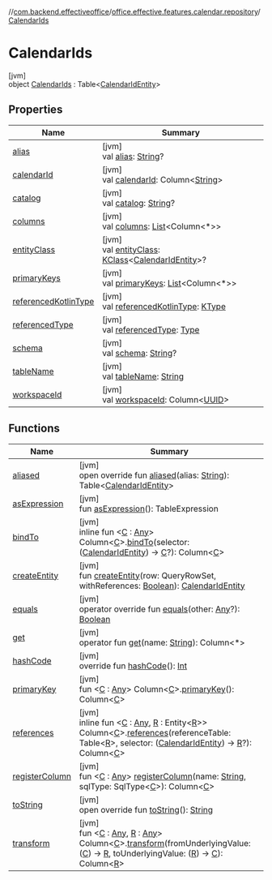//[com.backend.effectiveoffice](../../../index.md)/[office.effective.features.calendar.repository](../index.md)/[CalendarIds](index.md)

# CalendarIds

[jvm]\
object [CalendarIds](index.md) : Table&lt;[CalendarIdEntity](../-calendar-id-entity/index.md)&gt;

## Properties

| Name | Summary |
|---|---|
| [alias](../../office.effective.features.workspace.repository/-workspace-zones/index.md#643768950%2FProperties%2F-1216412040) | [jvm]<br>val [alias](../../office.effective.features.workspace.repository/-workspace-zones/index.md#643768950%2FProperties%2F-1216412040): [String](https://kotlinlang.org/api/latest/jvm/stdlib/kotlin/-string/index.html)? |
| [calendarId](calendar-id.md) | [jvm]<br>val [calendarId](calendar-id.md): Column&lt;[String](https://kotlinlang.org/api/latest/jvm/stdlib/kotlin/-string/index.html)&gt; |
| [catalog](../../office.effective.features.workspace.repository/-workspace-zones/index.md#1462050445%2FProperties%2F-1216412040) | [jvm]<br>val [catalog](../../office.effective.features.workspace.repository/-workspace-zones/index.md#1462050445%2FProperties%2F-1216412040): [String](https://kotlinlang.org/api/latest/jvm/stdlib/kotlin/-string/index.html)? |
| [columns](../../office.effective.features.workspace.repository/-workspace-zones/index.md#2120772425%2FProperties%2F-1216412040) | [jvm]<br>val [columns](../../office.effective.features.workspace.repository/-workspace-zones/index.md#2120772425%2FProperties%2F-1216412040): [List](https://kotlinlang.org/api/latest/jvm/stdlib/kotlin.collections/-list/index.html)&lt;Column&lt;*&gt;&gt; |
| [entityClass](../../office.effective.features.workspace.repository/-workspace-zones/index.md#-154271151%2FProperties%2F-1216412040) | [jvm]<br>val [entityClass](../../office.effective.features.workspace.repository/-workspace-zones/index.md#-154271151%2FProperties%2F-1216412040): [KClass](https://kotlinlang.org/api/latest/jvm/stdlib/kotlin.reflect/-k-class/index.html)&lt;[CalendarIdEntity](../-calendar-id-entity/index.md)&gt;? |
| [primaryKeys](../../office.effective.features.workspace.repository/-workspace-zones/index.md#641857968%2FProperties%2F-1216412040) | [jvm]<br>val [primaryKeys](../../office.effective.features.workspace.repository/-workspace-zones/index.md#641857968%2FProperties%2F-1216412040): [List](https://kotlinlang.org/api/latest/jvm/stdlib/kotlin.collections/-list/index.html)&lt;Column&lt;*&gt;&gt; |
| [referencedKotlinType](../../office.effective.features.workspace.repository/-workspace-zones/index.md#1580874516%2FProperties%2F-1216412040) | [jvm]<br>val [referencedKotlinType](../../office.effective.features.workspace.repository/-workspace-zones/index.md#1580874516%2FProperties%2F-1216412040): [KType](https://kotlinlang.org/api/latest/jvm/stdlib/kotlin.reflect/-k-type/index.html) |
| [referencedType](../../office.effective.features.workspace.repository/-workspace-zones/index.md#-1165976043%2FProperties%2F-1216412040) | [jvm]<br>val [referencedType](../../office.effective.features.workspace.repository/-workspace-zones/index.md#-1165976043%2FProperties%2F-1216412040): [Type](https://docs.oracle.com/javase/8/docs/api/java/lang/reflect/Type.html) |
| [schema](../../office.effective.features.workspace.repository/-workspace-zones/index.md#-1779279021%2FProperties%2F-1216412040) | [jvm]<br>val [schema](../../office.effective.features.workspace.repository/-workspace-zones/index.md#-1779279021%2FProperties%2F-1216412040): [String](https://kotlinlang.org/api/latest/jvm/stdlib/kotlin/-string/index.html)? |
| [tableName](../../office.effective.features.workspace.repository/-workspace-zones/index.md#-1061132051%2FProperties%2F-1216412040) | [jvm]<br>val [tableName](../../office.effective.features.workspace.repository/-workspace-zones/index.md#-1061132051%2FProperties%2F-1216412040): [String](https://kotlinlang.org/api/latest/jvm/stdlib/kotlin/-string/index.html) |
| [workspaceId](workspace-id.md) | [jvm]<br>val [workspaceId](workspace-id.md): Column&lt;[UUID](https://docs.oracle.com/javase/8/docs/api/java/util/UUID.html)&gt; |

## Functions

| Name | Summary |
|---|---|
| [aliased](../../office.effective.features.workspace.repository/-workspace-zones/index.md#1316499710%2FFunctions%2F-1216412040) | [jvm]<br>open override fun [aliased](../../office.effective.features.workspace.repository/-workspace-zones/index.md#1316499710%2FFunctions%2F-1216412040)(alias: [String](https://kotlinlang.org/api/latest/jvm/stdlib/kotlin/-string/index.html)): Table&lt;[CalendarIdEntity](../-calendar-id-entity/index.md)&gt; |
| [asExpression](../../office.effective.features.workspace.repository/-workspace-zones/index.md#-1780546710%2FFunctions%2F-1216412040) | [jvm]<br>fun [asExpression](../../office.effective.features.workspace.repository/-workspace-zones/index.md#-1780546710%2FFunctions%2F-1216412040)(): TableExpression |
| [bindTo](index.md#58832132%2FExtensions%2F-1216412040) | [jvm]<br>inline fun &lt;[C](index.md#58832132%2FExtensions%2F-1216412040) : [Any](https://kotlinlang.org/api/latest/jvm/stdlib/kotlin/-any/index.html)&gt; Column&lt;[C](index.md#58832132%2FExtensions%2F-1216412040)&gt;.[bindTo](index.md#58832132%2FExtensions%2F-1216412040)(selector: ([CalendarIdEntity](../-calendar-id-entity/index.md)) -&gt; [C](index.md#58832132%2FExtensions%2F-1216412040)?): Column&lt;[C](index.md#58832132%2FExtensions%2F-1216412040)&gt; |
| [createEntity](../../office.effective.features.workspace.repository/-workspace-zones/index.md#-1519680417%2FFunctions%2F-1216412040) | [jvm]<br>fun [createEntity](../../office.effective.features.workspace.repository/-workspace-zones/index.md#-1519680417%2FFunctions%2F-1216412040)(row: QueryRowSet, withReferences: [Boolean](https://kotlinlang.org/api/latest/jvm/stdlib/kotlin/-boolean/index.html)): [CalendarIdEntity](../-calendar-id-entity/index.md) |
| [equals](../../office.effective.features.workspace.repository/-workspace-zones/index.md#49267181%2FFunctions%2F-1216412040) | [jvm]<br>operator override fun [equals](../../office.effective.features.workspace.repository/-workspace-zones/index.md#49267181%2FFunctions%2F-1216412040)(other: [Any](https://kotlinlang.org/api/latest/jvm/stdlib/kotlin/-any/index.html)?): [Boolean](https://kotlinlang.org/api/latest/jvm/stdlib/kotlin/-boolean/index.html) |
| [get](../../office.effective.features.workspace.repository/-workspace-zones/index.md#-353756012%2FFunctions%2F-1216412040) | [jvm]<br>operator fun [get](../../office.effective.features.workspace.repository/-workspace-zones/index.md#-353756012%2FFunctions%2F-1216412040)(name: [String](https://kotlinlang.org/api/latest/jvm/stdlib/kotlin/-string/index.html)): Column&lt;*&gt; |
| [hashCode](../../office.effective.features.workspace.repository/-workspace-zones/index.md#-331409319%2FFunctions%2F-1216412040) | [jvm]<br>override fun [hashCode](../../office.effective.features.workspace.repository/-workspace-zones/index.md#-331409319%2FFunctions%2F-1216412040)(): [Int](https://kotlinlang.org/api/latest/jvm/stdlib/kotlin/-int/index.html) |
| [primaryKey](../../office.effective.features.workspace.repository/-workspace-zones/index.md#525735072%2FExtensions%2F-1216412040) | [jvm]<br>fun &lt;[C](../../office.effective.features.workspace.repository/-workspace-zones/index.md#525735072%2FExtensions%2F-1216412040) : [Any](https://kotlinlang.org/api/latest/jvm/stdlib/kotlin/-any/index.html)&gt; Column&lt;[C](../../office.effective.features.workspace.repository/-workspace-zones/index.md#525735072%2FExtensions%2F-1216412040)&gt;.[primaryKey](../../office.effective.features.workspace.repository/-workspace-zones/index.md#525735072%2FExtensions%2F-1216412040)(): Column&lt;[C](../../office.effective.features.workspace.repository/-workspace-zones/index.md#525735072%2FExtensions%2F-1216412040)&gt; |
| [references](index.md#203559134%2FExtensions%2F-1216412040) | [jvm]<br>inline fun &lt;[C](index.md#203559134%2FExtensions%2F-1216412040) : [Any](https://kotlinlang.org/api/latest/jvm/stdlib/kotlin/-any/index.html), [R](index.md#203559134%2FExtensions%2F-1216412040) : Entity&lt;[R](index.md#203559134%2FExtensions%2F-1216412040)&gt;&gt; Column&lt;[C](index.md#203559134%2FExtensions%2F-1216412040)&gt;.[references](index.md#203559134%2FExtensions%2F-1216412040)(referenceTable: Table&lt;[R](index.md#203559134%2FExtensions%2F-1216412040)&gt;, selector: ([CalendarIdEntity](../-calendar-id-entity/index.md)) -&gt; [R](index.md#203559134%2FExtensions%2F-1216412040)?): Column&lt;[C](index.md#203559134%2FExtensions%2F-1216412040)&gt; |
| [registerColumn](../../office.effective.features.workspace.repository/-workspace-zones/index.md#-1907218187%2FFunctions%2F-1216412040) | [jvm]<br>fun &lt;[C](../../office.effective.features.workspace.repository/-workspace-zones/index.md#-1907218187%2FFunctions%2F-1216412040) : [Any](https://kotlinlang.org/api/latest/jvm/stdlib/kotlin/-any/index.html)&gt; [registerColumn](../../office.effective.features.workspace.repository/-workspace-zones/index.md#-1907218187%2FFunctions%2F-1216412040)(name: [String](https://kotlinlang.org/api/latest/jvm/stdlib/kotlin/-string/index.html), sqlType: SqlType&lt;[C](../../office.effective.features.workspace.repository/-workspace-zones/index.md#-1907218187%2FFunctions%2F-1216412040)&gt;): Column&lt;[C](../../office.effective.features.workspace.repository/-workspace-zones/index.md#-1907218187%2FFunctions%2F-1216412040)&gt; |
| [toString](../../office.effective.features.workspace.repository/-workspace-zones/index.md#-509575384%2FFunctions%2F-1216412040) | [jvm]<br>open override fun [toString](../../office.effective.features.workspace.repository/-workspace-zones/index.md#-509575384%2FFunctions%2F-1216412040)(): [String](https://kotlinlang.org/api/latest/jvm/stdlib/kotlin/-string/index.html) |
| [transform](../../office.effective.features.workspace.repository/-workspace-zones/index.md#675323752%2FExtensions%2F-1216412040) | [jvm]<br>fun &lt;[C](../../office.effective.features.workspace.repository/-workspace-zones/index.md#675323752%2FExtensions%2F-1216412040) : [Any](https://kotlinlang.org/api/latest/jvm/stdlib/kotlin/-any/index.html), [R](../../office.effective.features.workspace.repository/-workspace-zones/index.md#675323752%2FExtensions%2F-1216412040) : [Any](https://kotlinlang.org/api/latest/jvm/stdlib/kotlin/-any/index.html)&gt; Column&lt;[C](../../office.effective.features.workspace.repository/-workspace-zones/index.md#675323752%2FExtensions%2F-1216412040)&gt;.[transform](../../office.effective.features.workspace.repository/-workspace-zones/index.md#675323752%2FExtensions%2F-1216412040)(fromUnderlyingValue: ([C](../../office.effective.features.workspace.repository/-workspace-zones/index.md#675323752%2FExtensions%2F-1216412040)) -&gt; [R](../../office.effective.features.workspace.repository/-workspace-zones/index.md#675323752%2FExtensions%2F-1216412040), toUnderlyingValue: ([R](../../office.effective.features.workspace.repository/-workspace-zones/index.md#675323752%2FExtensions%2F-1216412040)) -&gt; [C](../../office.effective.features.workspace.repository/-workspace-zones/index.md#675323752%2FExtensions%2F-1216412040)): Column&lt;[R](../../office.effective.features.workspace.repository/-workspace-zones/index.md#675323752%2FExtensions%2F-1216412040)&gt; |
